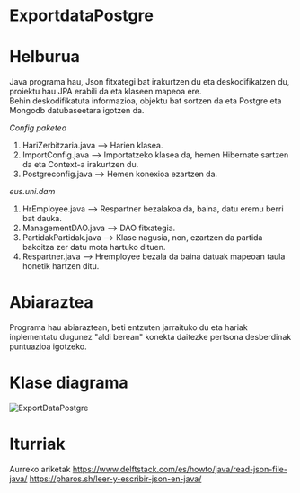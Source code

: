 # ExportdataPostgre

# Helburua

Java programa hau, Json fitxategi bat irakurtzen du eta deskodifikatzen du, proiektu hau JPA erabili da eta klaseen mapeoa ere.
<br/>
Behin deskodifikatuta informazioa, objektu bat sortzen da eta Postgre eta Mongodb datubaseetara igotzen da.

*Config paketea*
1. HariZerbitzaria.java --> Harien klasea.
2. ImportConfig.java --> Importatzeko klasea da, hemen Hibernate sartzen da eta Context-a irakurtzen du.
3. Postgreconfig.java --> Hemen konexioa ezartzen da.

*eus.uni.dam*
1. HrEmployee.java --> Respartner bezalakoa da, baina, datu eremu berri bat dauka.
2. ManagementDAO.java --> DAO fitxategia.
3. PartidakPartidak.java --> Klase nagusia, non, ezartzen da partida bakoitza zer datu mota hartuko dituen.
4. Respartner.java --> Hremployee bezala da baina datuak mapeoan taula honetik hartzen ditu.


# Abiaraztea
Programa hau abiaraztean, beti entzuten jarraituko du eta hariak inplementatu dugunez "aldi berean" konekta daitezke pertsona desberdinak puntuazioa igotzeko.

# Klase diagrama

![ExportDataPostgre](https://user-images.githubusercontent.com/75113996/152750266-e32cd521-4041-415e-ae22-a58c78c1126f.svg)

# Iturriak
Aurreko ariketak
https://www.delftstack.com/es/howto/java/read-json-file-java/
https://pharos.sh/leer-y-escribir-json-en-java/
